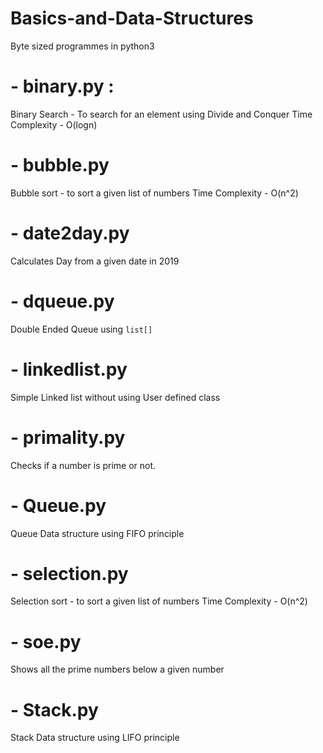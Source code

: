 # Basics-and-Data-Structures
Byte sized programmes in python3 

# - binary.py :
Binary Search - To search for an element using Divide and Conquer
Time Complexity - O(logn)

# - bubble.py
Bubble sort  - to sort a given list of numbers
Time Complexity - O(n^2)

# - date2day.py
Calculates Day from a given date in 2019

# - dqueue.py
Double Ended Queue using ```list[]```

# - linkedlist.py
Simple Linked list without using User defined class

# - primality.py
Checks if a number is prime or not.

# - Queue.py
Queue Data structure using FIFO principle

# - selection.py
Selection sort -  to sort a given list of numbers
Time Complexity - O(n^2)

# - soe.py
Shows all the prime numbers below a given number

# - Stack.py
Stack Data structure using LIFO principle
